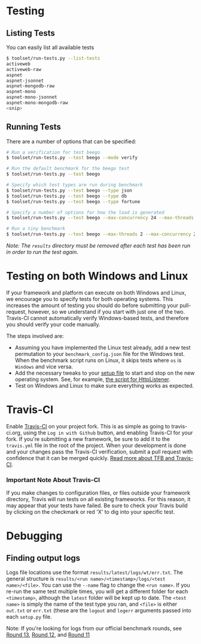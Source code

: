 # Testing

## Listing Tests

You can easily list all available tests

```bash
$ toolset/run-tests.py --list-tests
activeweb
activeweb-raw
aspnet
aspnet-jsonnet
aspnet-mongodb-raw
aspnet-mono
aspnet-mono-jsonnet
aspnet-mono-mongodb-raw
<snip>
```

## Running Tests

There are a number of options that can be specified: 

```bash
# Run a verification for test beego
$ toolset/run-tests.py --test beego --mode verify

# Run the default benchmark for the beego test
$ toolset/run-tests.py --test beego

# Specify which test types are run during benchmark
$ toolset/run-tests.py --test beego --type json
$ toolset/run-tests.py --test beego --type db
$ toolset/run-tests.py --test beego --type fortune

# Specify a number of options for how the load is generated
$ toolset/run-tests.py --test beego --max-concurrency 24 --max-threads 24 --duration 20 --max-queries 200

# Run a tiny benchmark
$ toolset/run-tests.py --test beego --max-threads 2 --max-concurrency 2 
```
_Note: The `results` directory must be removed after each test has been run 
in order to run the test again._

# Testing on both Windows and Linux

If your framework and platform can execute on both Windows and Linux, 
we encourage you to specify tests for both operating systems.  This 
increases the amount of testing you should do before submitting your 
pull-request, however, so we understand if you start with just one 
of the two. Travis-CI cannot automatically verify Windows-based 
tests, and therefore you should verify your code manually.

The steps involved are:

* Assuming you have implemented the Linux test already, add a new test 
permutation to your `benchmark_config.json` file for the Windows test.  When 
the benchmark script runs on Linux, it skips tests where `os` is 
`Windows` and vice versa.
* Add the necessary tweaks to your 
[setup file](../Codebase/Framework-Files#setup-file) to start and stop on 
the new operating system.  See, for example, 
[the script for HttpListener](https://github.com/TechEmpower/FrameworkBenchmarks/blob/master/frameworks/CSharp/HttpListener/setup.ps1).
* Test on Windows and Linux to make sure everything works as expected.

# Travis-CI
Enable [Travis-CI](https://travis-ci.org) on your project fork. This is 
as simple as going to travis-ci.org, using the `Log in with Github` 
button, and enabling Travis-CI for your fork. If you're submitting a new 
framework, be sure to add it to the `travis.yml` file in the root of the
project. When your development is done and your changes pass the Travis-CI 
verification, submit a pull request with confidence that it can be merged 
quickly. [Read more about TFB and Travis-CI](../Project-Information/Travis-CI.md).

### Important Note About Travis-CI

If you make changes to configuration files, or files outside your framework
directory, Travis will run tests on all existing frameworks. For this reason,
it may appear that your tests have failed. Be sure to check your Travis build
by clicking on the checkmark or red 'X' to dig into your specific test.

# Debugging

## Finding output logs

Logs file locations use the format `results/latest/logs/wt/err.txt`.
The general structure is `results/<run name>/<timestamp>/logs/<test name>/<file>`.
You can use the `--name` flag to change the `<run name>`.
If you re-run the same test multiple times, you will get a different folder
for each `<timestamp>`, although the `latest` folder will be kept up to date. 
The `<test name>` is simply the name of the test type you ran, and `<file>` is either `out.txt`
or `err.txt` (these are the `logout` and `logerr` arguments passed into each 
`setup.py` file. 

Note: If you're looking for logs from our official benchmark rounds, see 
[Round 13](http://tfb-logs.techempower.com/round-13/),
[Round 12](http://tfb-logs.techempower.com/round-12/), and
[Round 11](http://tfb-logs.techempower.com/round-11/)
